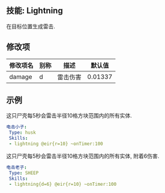 技能: Lightning
--------------------------

在目标位置生成雷击.

修改项
----------

| 修改项名 | 别称    | 描述                                                                                                    | 默认值 |
|-----------|------------|----------------------------------------------------------------------------------------------------------------|---------------|
| damage | d | 雷击伤害 | 0.01337 |

示例
--------

这只尸壳每5秒会雷击半径10格方块范围内的所有实体.
```yaml
电击小子:
 Type: husk
 Skills:
 - lightning @eir{r=10} ~onTimer:100
```
这只尸壳每5秒会雷击半径10格方块范围内的所有实体, 附着6伤害.
```yaml
电击老子:
 Type: SHEEP
 Skills:
 - lightning{d=6} @eir{r=10} ~onTimer:100
```